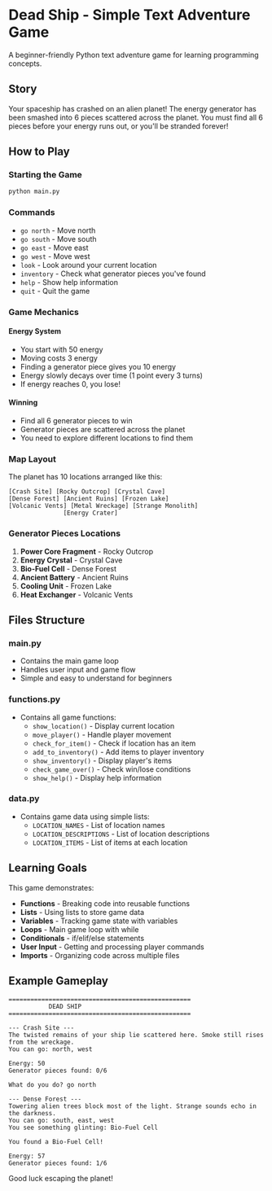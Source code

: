 # Dead Ship - Simple Text Adventure Game

A beginner-friendly Python text adventure game for learning programming concepts.

## Story

Your spaceship has crashed on an alien planet! The energy generator has been smashed into 6 pieces scattered across the planet. You must find all 6 pieces before your energy runs out, or you'll be stranded forever!

## How to Play

### Starting the Game
```bash
python main.py
```

### Commands
- `go north` - Move north
- `go south` - Move south  
- `go east` - Move east
- `go west` - Move west
- `look` - Look around your current location
- `inventory` - Check what generator pieces you've found
- `help` - Show help information
- `quit` - Quit the game

### Game Mechanics

#### Energy System
- You start with 50 energy
- Moving costs 3 energy
- Finding a generator piece gives you 10 energy
- Energy slowly decays over time (1 point every 3 turns)
- If energy reaches 0, you lose!

#### Winning
- Find all 6 generator pieces to win
- Generator pieces are scattered across the planet
- You need to explore different locations to find them

### Map Layout

The planet has 10 locations arranged like this:

```
[Crash Site] [Rocky Outcrop] [Crystal Cave]
[Dense Forest] [Ancient Ruins] [Frozen Lake]  
[Volcanic Vents] [Metal Wreckage] [Strange Monolith]
               [Energy Crater]
```

### Generator Pieces Locations
1. **Power Core Fragment** - Rocky Outcrop
2. **Energy Crystal** - Crystal Cave
3. **Bio-Fuel Cell** - Dense Forest
4. **Ancient Battery** - Ancient Ruins
5. **Cooling Unit** - Frozen Lake
6. **Heat Exchanger** - Volcanic Vents

## Files Structure

### main.py
- Contains the main game loop
- Handles user input and game flow
- Simple and easy to understand for beginners

### functions.py
- Contains all game functions:
  - `show_location()` - Display current location
  - `move_player()` - Handle player movement
  - `check_for_item()` - Check if location has an item
  - `add_to_inventory()` - Add items to player inventory
  - `show_inventory()` - Display player's items
  - `check_game_over()` - Check win/lose conditions
  - `show_help()` - Display help information

### data.py
- Contains game data using simple lists:
  - `LOCATION_NAMES` - List of location names
  - `LOCATION_DESCRIPTIONS` - List of location descriptions
  - `LOCATION_ITEMS` - List of items at each location

## Learning Goals

This game demonstrates:
- **Functions** - Breaking code into reusable functions
- **Lists** - Using lists to store game data
- **Variables** - Tracking game state with variables
- **Loops** - Main game loop with while
- **Conditionals** - if/elif/else statements
- **User Input** - Getting and processing player commands
- **Imports** - Organizing code across multiple files

## Example Gameplay

```
==================================================
           DEAD SHIP
==================================================

--- Crash Site ---
The twisted remains of your ship lie scattered here. Smoke still rises from the wreckage.
You can go: north, west

Energy: 50
Generator pieces found: 0/6

What do you do? go north

--- Dense Forest ---
Towering alien trees block most of the light. Strange sounds echo in the darkness.
You can go: south, east, west
You see something glinting: Bio-Fuel Cell

You found a Bio-Fuel Cell!

Energy: 57
Generator pieces found: 1/6
```

Good luck escaping the planet!
